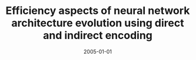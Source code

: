 ---
# Documentation: https://wowchemy.com/docs/managing-content/

title: Efficiency aspects of neural network architecture evolution using direct and
  indirect encoding
subtitle: ''
summary: ''
authors:
- kwasnicka
- Mariusz T. Paradowski
tags: []
categories: []
date: '2005-01-01'
lastmod: 2022-10-07T05:00:15Z
featured: false
draft: false

# Featured image
# To use, add an image named `featured.jpg/png` to your page's folder.
# Focal points: Smart, Center, TopLeft, Top, TopRight, Left, Right, BottomLeft, Bottom, BottomRight.
image:
  caption: ''
  focal_point: ''
  preview_only: false

# Projects (optional).
#   Associate this post with one or more of your projects.
#   Simply enter your project's folder or file name without extension.
#   E.g. `projects = ["internal-project"]` references `content/project/deep-learning/index.md`.
#   Otherwise, set `projects = []`.
projects: []
publishDate: '2022-10-07T05:00:14.523663Z'
publication_types:
- '1'
abstract: ''
publication: '*Adaptive and natural computing algorithms. Proceedings of the international
  conference, Coimbra, Portugal, [March 21-23], 2005*'
doi: 10.1007/3-211-27389-1_98
---